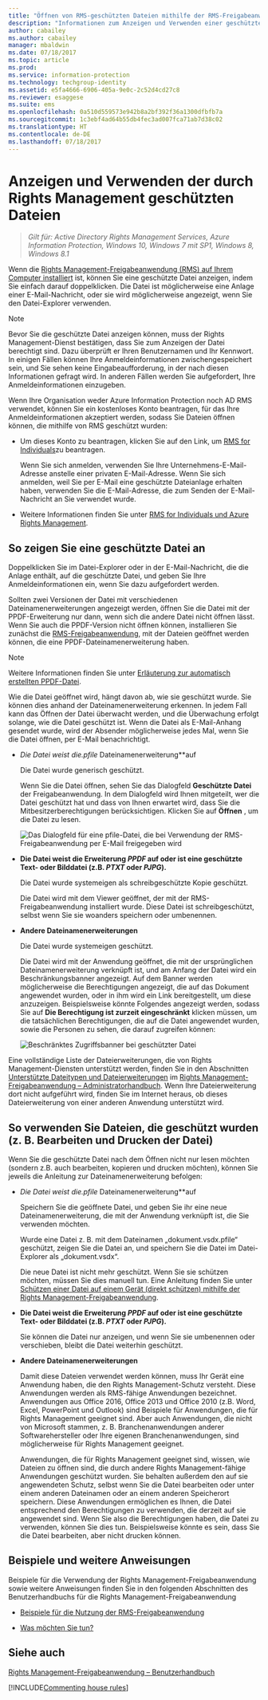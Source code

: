 ```yaml
---
title: "Öffnen von RMS-geschützten Dateien mithilfe der RMS-Freigabeanwendung – AIP"
description: "Informationen zum Anzeigen und Verwenden einer geschützten Datei, für die eine Installation der RMS-Freigabeanwendung (Rights Management) erforderlich ist."
author: cabailey
ms.author: cabailey
manager: mbaldwin
ms.date: 07/18/2017
ms.topic: article
ms.prod: 
ms.service: information-protection
ms.technology: techgroup-identity
ms.assetid: e5fa4666-6906-405a-9e0c-2c52d4cd27c8
ms.reviewer: esaggese
ms.suite: ems
ms.openlocfilehash: 0a510d559573e942b8a2bf392f36a1300dfbfb7a
ms.sourcegitcommit: 1c3ebf4ad64b55db4fec3ad007fca71ab7d38c02
ms.translationtype: HT
ms.contentlocale: de-DE
ms.lasthandoff: 07/18/2017
---
```

# <a name="view-and-use-files-that-have-been-protected-by-rights-management"></a>Anzeigen und Verwenden der durch Rights Management geschützten Dateien

>*Gilt für: Active Directory Rights Management Services, Azure Information Protection, Windows 10, Windows 7 mit SP1, Windows 8, Windows 8.1*

Wenn die [Rights Management-Freigabeanwendung (RMS) auf Ihrem Computer installiert](install-sharing-app.md) ist, können Sie eine geschützte Datei anzeigen, indem Sie einfach darauf doppelklicken. Die Datei ist möglicherweise eine Anlage einer E-Mail-Nachricht, oder sie wird möglicherweise angezeigt, wenn Sie den Datei-Explorer verwenden.

> [!NOTE]
> Bevor Sie die geschützte Datei anzeigen können, muss der Rights Management-Dienst bestätigen, dass Sie zum Anzeigen der Datei berechtigt sind. Dazu überprüft er Ihren Benutzernamen und Ihr Kennwort. In einigen Fällen können Ihre Anmeldeinformationen zwischengespeichert sein, und Sie sehen keine Eingabeaufforderung, in der nach diesen Informationen gefragt wird. In anderen Fällen werden Sie aufgefordert, Ihre Anmeldeinformationen einzugeben.
>
> Wenn Ihre Organisation weder Azure Information Protection noch AD RMS verwendet, können Sie ein kostenloses Konto beantragen, für das Ihre Anmeldeinformationen akzeptiert werden, sodass Sie Dateien öffnen können, die mithilfe von RMS geschützt wurden:
>
> -   Um dieses Konto zu beantragen, klicken Sie auf den Link, um [RMS for Individuals](http://go.microsoft.com/fwlink/?LinkId=309469)zu beantragen.
>
>     Wenn Sie sich anmelden, verwenden Sie Ihre Unternehmens-E-Mail-Adresse anstelle einer privaten E-Mail-Adresse. Wenn Sie sich anmelden, weil Sie per E-Mail eine geschützte Dateianlage erhalten haben, verwenden Sie die E-Mail-Adresse, die zum Senden der E-Mail-Nachricht an Sie verwendet wurde.
> -   Weitere Informationen finden Sie unter [RMS for Individuals und Azure Rights Management](../understand-explore/rms-for-individuals.md).

## <a name="to-view-a-protected-file"></a>So zeigen Sie eine geschützte Datei an
Doppelklicken Sie im Datei-Explorer oder in der E-Mail-Nachricht, die die Anlage enthält, auf die geschützte Datei, und geben Sie Ihre Anmeldeinformationen ein, wenn Sie dazu aufgefordert werden.

Sollten zwei Versionen der Datei mit verschiedenen Dateinamenerweiterungen angezeigt werden, öffnen Sie die Datei mit der PPDF-Erweiterung nur dann, wenn sich die andere Datei nicht öffnen lässt. Wenn Sie auch die PPDF-Version nicht öffnen können, installieren Sie zunächst die [RMS-Freigabeanwendung](install-sharing-app.md), mit der Dateien geöffnet werden können, die eine PPDF-Dateinamenerweiterung haben.

> [!NOTE]
> Weitere Informationen finden Sie unter [Erläuterung zur automatisch erstellten PPDF-Datei](sharing-app-dialog-box.md#whats-the-ppdf-file-thats-automatically-created).

Wie die Datei geöffnet wird, hängt davon ab, wie sie geschützt wurde. Sie können dies anhand der Dateinamenerweiterung erkennen. In jedem Fall kann das Öffnen der Datei überwacht werden, und die Überwachung erfolgt solange, wie die Datei geschützt ist. Wenn die Datei als E-Mail-Anhang gesendet wurde, wird der Absender möglicherweise jedes Mal, wenn Sie die Datei öffnen, per E-Mail benachrichtigt.

- **Die Datei weist die*.pfile* Dateinamenerweiterung**auf

    Die Datei wurde generisch geschützt.

    Wenn Sie die Datei öffnen, sehen Sie das Dialogfeld **Geschützte Datei** der Freigabeanwendung. In dem Dialogfeld wird Ihnen mitgeteilt, wer die Datei geschützt hat und dass von Ihnen erwartet wird, dass Sie die Mitbesitzerberechtigungen berücksichtigen. Klicken Sie auf **Öffnen** , um die Datei zu lesen.

    ![Das Dialogfeld für eine pfile-Datei, die bei Verwendung der RMS-Freigabeanwendung per E-Mail freigegeben wird](../media/ADRMS_MSRMSApp_PfilePermission.png)

- **Die Datei weist die Erweiterung *PPDF* auf oder ist eine geschützte Text- oder Bilddatei (z.B. *PTXT* oder *PJPG*).**

    Die Datei wurde systemeigen als schreibgeschützte Kopie geschützt.

    Die Datei wird mit dem Viewer geöffnet, der mit der RMS-Freigabeanwendung installiert wurde. Diese Datei ist schreibgeschützt, selbst wenn Sie sie woanders speichern oder umbenennen.

- **Andere Dateinamenerweiterungen**

    Die Datei wurde systemeigen geschützt.

    Die Datei wird mit der Anwendung geöffnet, die mit der ursprünglichen Dateinamenerweiterung verknüpft ist, und am Anfang der Datei wird ein Beschränkungsbanner angezeigt. Auf dem Banner werden möglicherweise die Berechtigungen angezeigt, die auf das Dokument angewendet wurden, oder in ihm wird ein Link bereitgestellt, um diese anzuzeigen. Beispielsweise könnte Folgendes angezeigt werden, sodass Sie auf **Die Berechtigung ist zurzeit eingeschränkt** klicken müssen, um die tatsächlichen Berechtigungen, die auf die Datei angewendet wurden, sowie die Personen zu sehen, die darauf zugreifen können:

    ![Beschränktes Zugriffsbanner bei geschützter Datei](../media/ADRMS_MSRMSApp_RestrictedAccess.png)



Eine vollständige Liste der Dateierweiterungen, die von Rights Management-Diensten unterstützt werden, finden Sie in den Abschnitten [Unterstützte Dateitypen und Dateierweiterungen](sharing-app-admin-guide-technical.md#supported-file-types-and-file-name-extensions) im [Rights Management-Freigabeanwendung – Administratorhandbuch](sharing-app-admin-guide.md). Wenn Ihre Dateierweiterung dort nicht aufgeführt wird, finden Sie im Internet heraus, ob dieses Dateierweiterung von einer anderen Anwendung unterstützt wird.

## <a name="to-use-files-that-have-been-protected-for-example-edit-and-print-the-file"></a>So verwenden Sie Dateien, die geschützt wurden (z. B. Bearbeiten und Drucken der Datei)
Wenn Sie die geschützte Datei nach dem Öffnen nicht nur lesen möchten (sondern z.B. auch bearbeiten, kopieren und drucken möchten), können Sie jeweils die Anleitung zur Dateinamenerweiterung befolgen:

- **Die Datei weist die*.pfile* Dateinamenerweiterung**auf

    Speichern Sie die geöffnete Datei, und geben Sie ihr eine neue Dateinamenerweiterung, die mit der Anwendung verknüpft ist, die Sie verwenden möchten.

    Wurde eine Datei z. B. mit dem Dateinamen „dokument.vsdx.pfile“ geschützt, zeigen Sie die Datei an, und speichern Sie die Datei im Datei-Explorer als „dokument.vsdx“.

    Die neue Datei ist nicht mehr geschützt. Wenn Sie sie schützen möchten, müssen Sie dies manuell tun. Eine Anleitung finden Sie unter [Schützen einer Datei auf einem Gerät (direkt schützen) mithilfe der Rights Management-Freigabeanwendung](sharing-app-protect-in-place.md).

- **Die Datei weist die Erweiterung *PPDF* auf oder ist eine geschützte Text- oder Bilddatei (z.B. *PTXT* oder *PJPG*).**

    Sie können die Datei nur anzeigen, und wenn Sie sie umbenennen oder verschieben, bleibt die Datei weiterhin geschützt.

- **Andere Dateinamenerweiterungen**

    Damit diese Dateien verwendet werden können, muss Ihr Gerät eine Anwendung haben, die den Rights Management-Schutz versteht. Diese Anwendungen werden als RMS-fähige Anwendungen bezeichnet. Anwendungen aus Office 2016, Office 2013 und Office 2010 (z.B. Word, Excel, PowerPoint und Outlook) sind Beispiele für Anwendungen, die für Rights Management geeignet sind. Aber auch Anwendungen, die nicht von Microsoft stammen, z. B. Branchenanwendungen anderer Softwarehersteller oder Ihre eigenen Branchenanwendungen, sind möglicherweise für Rights Management geeignet.

    Anwendungen, die für Rights Management geeignet sind, wissen, wie Dateien zu öffnen sind, die durch andere Rights Management-fähige Anwendungen geschützt wurden. Sie behalten außerdem den auf sie angewendeten Schutz, selbst wenn Sie die Datei bearbeiten oder unter einem anderen Dateinamen oder an einem anderen Speicherort speichern. Diese Anwendungen ermöglichen es Ihnen, die Datei entsprechend den Berechtigungen zu verwenden, die derzeit auf sie angewendet sind. Wenn Sie also die Berechtigungen haben, die Datei zu verwenden, können Sie dies tun. Beispielsweise könnte es sein, dass Sie die Datei bearbeiten, aber nicht drucken können.


## <a name="examples-and-other-instructions"></a>Beispiele und weitere Anweisungen
Beispiele für die Verwendung der Rights Management-Freigabeanwendung sowie weitere Anweisungen finden Sie in den folgenden Abschnitten des Benutzerhandbuchs für die Rights Management-Freigabeanwendung

-   [Beispiele für die Nutzung der RMS-Freigabeanwendung](sharing-app-user-guide.md#examples-for-using-the-rms-sharing-application)

-   [Was möchten Sie tun?](sharing-app-user-guide.md#what-do-you-want-to-do)

## <a name="see-also"></a>Siehe auch
[Rights Management-Freigabeanwendung – Benutzerhandbuch](sharing-app-user-guide.md)

[!INCLUDE[Commenting house rules](../includes/houserules.md)]